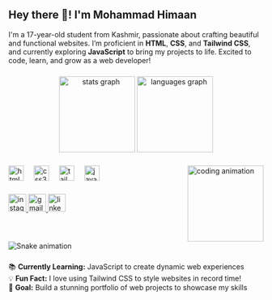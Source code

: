 <h2 align="left">Hey there 👋! I'm Mohammad Himaan</h2>

<p align="left">
  I'm a 17-year-old student from Kashmir, passionate about crafting beautiful and functional websites. I’m proficient in <b>HTML</b>, <b>CSS</b>, and <b>Tailwind CSS</b>, and currently exploring <b>JavaScript</b> to bring my projects to life. Excited to code, learn, and grow as a web developer!
</p>

###

<div align="center">
  <img src="https://github-readme-stats.vercel.app/api?username=MohammadHimaan&hide_title=false&hide_rank=false&show_icons=true&include_all_commits=true&count_private=true&disable_animations=false&theme=dracula&locale=en&hide_border=false" height="150" alt="stats graph" />
  <img src="https://github-readme-stats.vercel.app/api/top-langs?username=MohammadHimaan&locale=en&hide_title=false&layout=compact&card_width=320&langs_count=3&theme=dracula&hide_border=false" height="150" alt="languages graph" />
</div>

###

<img align="right" height="150" src="https://i.giphy.com/media/v1.Y2lkPTc5MGI3NjExZmZxNmx2cW1zM3VqOHg4ZGJycmI4MnE0bW1sc2R2aTlibnF1eXMyZyZlcD12MV9pbnRlcm5hbF9naWZfYnlfaWQmY3Q9Zw/3o7bu3XilJ5BOiSGic/giphy.gif" alt="coding animation" />

###

<div align="left">
  <img src="https://cdn.jsdelivr.net/gh/devicons/devicon/icons/html5/html5-original.svg" height="30" alt="html5 logo" />
  <img width="12" />
  <img src="https://cdn.jsdelivr.net/gh/devicons/devicon/icons/css3/css3-original.svg" height="30" alt="css3 logo" />
  <img width="12" />
  <img src="https://cdn.jsdelivr.net/gh/devicons/devicon/icons/tailwindcss/tailwindcss-plain.svg" height="30" alt="tailwindcss logo" />
  <img width="12" />
  <img src="https://cdn.jsdelivr.net/gh/devicons/devicon/icons/javascript/javascript-original.svg" height="30" alt="javascript logo" />
</div>

###

<div align="left">
  <a href="https://www.instagram.com/yourusername" target="_blank">
    <img src="https://img.shields.io/static/v1?message=Instagram&logo=instagram&label=&color=E4405F&logoColor=white&labelColor=&style=for-the-badge" height="35" alt="instagram logo" />
  </a>
  <a href="mailto:your.email@gmail.com" target="_blank">
    <img src="https://img.shields.io/static/v1?message=Gmail&logo=gmail&label=&color=D14836&logoColor=white&labelColor=&style=for-the-badge" height="35" alt="gmail logo" />
  </a>
  <a href="https://www.linkedin.com/in/yourusername" target="_blank">
    <img src="https://img.shields.io/static/v1?message=LinkedIn&logo=linkedin&label=&color=0077B5&logoColor=white&labelColor=&style=for-the-badge" height="35" alt="linkedin logo" />
  </a>
</div>

###

<br clear="both">

<img src="https://raw.githubusercontent.com/MohammadHimaan/MohammadHimaan/output/snake.svg" alt="Snake animation" />

###

<p align="left">
  📚 <b>Currently Learning:</b> JavaScript to create dynamic web experiences<br>
  💡 <b>Fun Fact:</b> I love using Tailwind CSS to style websites in record time!<br>
  🌟 <b>Goal:</b> Build a stunning portfolio of web projects to showcase my skills
</p>
